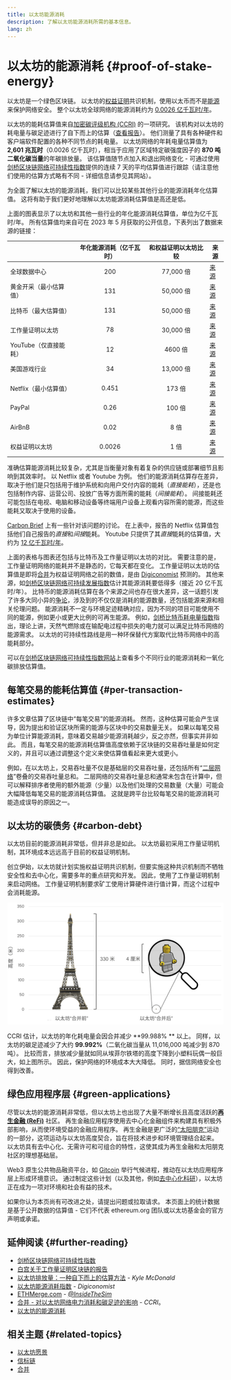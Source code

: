 ```yaml
---
title: 以太坊能源消耗
description: 了解以太坊能源消耗所需的基本信息。
lang: zh
---
```


# 以太坊的能源消耗 {#proof-of-stake-energy}

以太坊是一个绿色区块链。 以太坊的[权益证明](/developers/docs/consensus-mechanisms/pos)共识机制，使用以太币而不是[能源](/developers/docs/consensus-mechanisms/pow)来保护网络安全。 整个以太坊全球网络的能源消耗约为 [0.0026 亿千瓦时/年](https://carbon-ratings.com/eth-report-2022)。

以太坊的能耗估算值来自[加密碳评级机构 (CCRI)](https://carbon-ratings.com) 的一项研究。 该机构对以太坊的耗电量与碳足迹进行了自下而上的估算（[查看报告](https://carbon-ratings.com/eth-report-2022)）。 他们测量了具有各种硬件和客户端软件配置的各种不同节点的耗电量。 以太坊网络的年耗电量估算值为 **2,601 兆瓦时**（0.0026 亿千瓦时），相当于应用了区域特定碳强度因子的 **870 吨二氧化碳当量**的年碳排放量。 该估算值随节点加入和退出网络变化 - 可通过使用[剑桥区块链网络可持续性指数](https://ccaf.io/cbnsi/ethereum)提供的连续 7 天的平均估算值进行跟踪（请注意他们使用的估算方式略有不同 - 详细信息请参见其网站）。

为全面了解以太坊的能源消耗，我们可以比较某些其他行业的能源消耗年化估算值。 这将有助于我们更好地理解以太坊能源消耗估算值是高还是低。

<EnergyConsumptionChart />

上面的图表显示了以太坊和其他一些行业的年化能源消耗估算值，单位为亿千瓦时/年。 所有估算值均来自可在 2023 年 5 月获取的公开信息，下表列出了数据来源的链接：

|                        | 年化能源消耗（亿千瓦时） | 和权益证明以太坊比较 | 来源                                                                                                                                                                            |
| :--------------------- | :----------------------: | :------------------: | ------------------------------------------------------------------------------------------------------------------------------------------------------------------------------- |
| 全球数据中心           |           200            |      77,000 倍       | [来源](https://www.iea.org/commentaries/data-centres-and-energy-from-global-headlines-to-local-headaches)                                                                       |
| 黄金开采（最小估算值） |           131            |      50,000 倍       | [来源](https://ccaf.io/cbnsi/cbeci/comparisons)                                                                                                                                 |
| 比特币（最大估算值）   |           131            |      50,000 倍       | [来源](https://ccaf.io/cbnsi/cbeci/comparisons)                                                                                                                                 |
| 工作量证明以太坊       |            78            |      30,000 倍       | [来源](https://digiconomist.net/ethereum-energy-consumption)                                                                                                                    |
| YouTube（仅直接能耗）  |            12            |       4600 倍        | [来源](https://www.gstatic.com/gumdrop/sustainability/google-2020-environmental-report.pdf)                                                                                     |
| 美国游戏行业           |            34            |      13,000 倍       | [来源](https://www.researchgate.net/publication/336909520_Toward_Greener_Gaming_Estimating_National_Energy_Use_and_Energy_Efficiency_Potential)                                 |
| Netflix（最小估算值）  |          0.451           |        173 倍        | [来源](https://assets.ctfassets.net/4cd45et68cgf/7B2bKCqkXDfHLadrjrNWD8/e44583e5b288bdf61e8bf3d7f8562884/2021_US_EN_Netflix_EnvironmentalSocialGovernanceReport-2021_Final.pdf) |
| PayPal                 |           0.26           |        100 倍        | [来源](https://app.impaakt.com/analyses/paypal-consumed-264100-mwh-of-energy-in-2020-24-from-non-renewable-sources-27261)                                                       |
| AirBnB                 |           0.02           |         8 倍         | [来源](<https://s26.q4cdn.com/656283129/files/doc_downloads/governance_doc_updated/Airbnb-ESG-Factsheet-(Final).pdf>)                                                           |
| 权益证明以太坊         |          0.0026          |         1 倍         | [来源](https://carbon-ratings.com/eth-report-2022)                                                                                                                              |

准确估算能源消耗比较复杂，尤其是当衡量对象有着复杂的供应链或部署细节且影响到其效率时。 以 Netflix 或者 Youtube 为例。 他们的能源消耗估算存在差异，取决于他们是只包括用于维护系统和向用户交付内容的能耗（_直接能耗_），还是也包括制作内容、运营公司、投放广告等方面所需的能耗（_间接能耗_）。 间接能耗还可能包括在电视、电脑和移动设备等终端用户设备上观看内容所需的能源，而这些能耗又取决于使用的设备。

[Carbon Brief](https://www.carbonbrief.org/factcheck-what-is-the-carbon-footprint-of-streaming-video-on-netflix) 上有一些针对该问题的讨论。 在上表中，报告的 Netflix 估算值包括他们自己报告的*直接*和*间接*能耗。 Youtube 只提供了其*直接*能耗的估算值，大约为 [12 亿千瓦时/年](https://www.gstatic.com/gumdrop/sustainability/google-2020-environmental-report.pdf)。

上面的表格与图表还包括与比特币及工作量证明以太坊的对比。 需要注意的是，工作量证明网络的能耗并不是静态的，它每天都在变化。 工作量证明以太坊的估算值是即将[合并](/roadmap/merge/)为权益证明网络之前的数值，是由 [Digiconomist](https://digiconomist.net/ethereum-energy-consumption) 预测的。 其他来源，如[剑桥区块链网络可持续发展指数](https://ccaf.io/cbnsi/ethereum/1)估计其能源消耗要低得多（接近 20 亿千瓦时/年）。 比特币的能源消耗估算在各个来源之间也存在很大差异，这一话题引发了许多大同小异的[争论](https://www.coindesk.com/business/2020/05/19/the-last-word-on-bitcoins-energy-consumption/)，涉及到的不仅仅是消耗的能源数量，还包括能源来源和相关伦理问题。 能源消耗不一定与环境足迹精确对应，因为不同的项目可能使用不同的能源，例如更小或更大比例的可再生能源。 例如，[剑桥比特币耗电量指数](https://ccaf.io/cbnsi/cbeci/comparisons)指出，理论上讲，天然气燃除或在输配电过程中损失的电力就可以满足比特币网络的能源需求。 以太坊的可持续性路线是用一种环保替代方案取代比特币网络中的高能耗部分。

可以在[剑桥区块链网络可持续性指数网站](https://ccaf.io/cbnsi/ethereum)上查看多个不同行业的能源消耗和一氧化碳排放估算值。

## 每笔交易的能耗估算值 {#per-transaction-estimates}

许多文章估算了区块链中“每笔交易”的能源消耗。 然而，这种估算可能会产生误导，因为提出和验证区块所需的能源与区块中的交易数量无关。 如果以每笔交易为单位计算能源消耗，意味着交易越少能源消耗越少，反之亦然，但事实并非如此。 而且，每笔交易的能源消耗估算值高度依赖于区块链的交易吞吐量是如何定义的，并且可以通过调整这个定义来使估算值看起来更大或更小。

例如，在以太坊上，交易吞吐量不仅是基础层的交易吞吐量，还包括所有“[二层网络](/layer-2/)”卷叠的交易吞吐量总和。 二层网络的交易吞吐量总和通常未包含在计算中，但可以解释排序者使用的额外能源（少量）以及他们处理的交易数量（大量）可能会大幅降低每笔交易的能源消耗估算值。 这就是跨平台比较每笔交易的能源消耗可能造成误导的原因之一。

## 以太坊的碳债务 {#carbon-debt}

以太坊目前的能源消耗非常低，但并非总是如此。 以太坊最初采用工作量证明机制，其环境成本远远高于目前的权益证明机制。

创立伊始，以太坊就计划实施权益证明共识机制，但要实施这种共识机制而不牺牲安全性和去中心化，需要多年的重点研究和开发。 因此，使用了工作量证明机制来启动网络。 工作量证明机制要求矿工使用计算硬件进行值计算，而这个过程中会消耗能源。

![合并前后以太坊能源消耗比较，左侧 330 米高的埃菲尔铁塔表示以太坊合并前的高能耗，右侧 4 厘米高的乐高小人代表以太坊合并后大幅降低的能耗](energy_consumption_pre_post_merge.png)

CCRI 估计，以太坊的年化耗电量会因合并减少 **99.988% ** 以上。 同样，以太坊的碳足迹减少了大约 **99.992%**（二氧化碳当量从 11,016,000 吨减少到 870 吨）。 比较而言，排放减少量就如同从埃菲尔铁塔的高度下降到小塑料玩偶一般巨大，如上图所示。 因此，保护网络的环境成本大大降低。 同时，据信网络安全也得到改善。

## 绿色应用程序层 {#green-applications}

尽管以太坊的能源消耗非常低，但以太坊上也出现了大量不断增长且高度活跃的[**再生金融 (ReFi)**](/refi/) 社区。 再生金融应用程序使用去中心化金融组件来构建具有积极外部影响，从而使环境受益的金融应用程序。 再生金融是更广泛的[“太阳朋克”](https://en.wikipedia.org/wiki/Solarpunk)运动的一部分，这项运动与以太坊高度契合，旨在将技术进步和环境管理结合起来。 以太坊具有去中心化、无需许可和可组合的特性，这使其成为再生金融和太阳朋克社区的理想基础层。

Web3 原生公共物品融资平台，如 [Gitcoin](https://gitcoin.co) 举行气候进程，推动在以太坊应用程序层上形成环境意识。 通过制定这些计划（以及其他，例如[去中心化科研](/desci/)），以太坊正在成为一项对环境和社会有益的技术。

<InfoBanner emoji=":evergreen_tree:">
  如果你认为本页尚有可改进之处，请提出问题或拉取请求。 本页面上的统计数据是基于公开数据的估算值 - 它们不代表 ethereum.org 团队或以太坊基金会的官方声明或承诺。
</InfoBanner>

## 延伸阅读 {#further-reading}

- [剑桥区块链网络可持续性指数](https://ccaf.io/cbnsi/ethereum)
- [白宫关于工作量证明区块链的报告](https://www.whitehouse.gov/wp-content/uploads/2022/09/09-2022-Crypto-Assets-and-Climate-Report.pdf)
- [以太坊排放量：一种自下而上的估算方法](https://kylemcdonald.github.io/ethereum-emissions/) - _Kyle McDonald_
- [以太坊能源消耗指数](https://digiconomist.net/ethereum-energy-consumption/) - _Digiconomist_
- [ETHMerge.com](https://ethmerge.com/) - _[@InsideTheSim](https://twitter.com/InsideTheSim)_
- [合并 - 对以太坊网络电力消耗和碳足迹的影响](https://carbon-ratings.com/eth-report-2022) - _CCRI_。
- [以太坊的能源消耗](https://mirror.xyz/jmcook.eth/ODpCLtO4Kq7SCVFbU4He8o8kXs418ZZDTj0lpYlZkR8)

## 相关主题 {#related-topics}

- [以太坊愿景](/roadmap/vision/)
- [信标链](/roadmap/beacon-chain)
- [合并](/roadmap/merge/)
